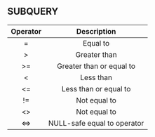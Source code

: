  ## SUBQUERY

| Operator 	| Description               |
|:---------:|:------------------------:|
|  =        |Equal to                   | 
|  >        |Greater than               |
| >=        |Greater than or equal to   |
| < 	    |Less than                  |
| <= 	    |Less than or equal to      |
| != 	    |Not equal to               |
|  <>       |	Not equal to            |
|  <=>  	|NULL-safe equal to operator|